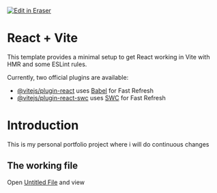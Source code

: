 <p><a target="_blank" href="https://app.eraser.io/workspace/GC3QXJhTtonkKSiGwKlF" id="edit-in-eraser-github-link"><img alt="Edit in Eraser" src="https://firebasestorage.googleapis.com/v0/b/second-petal-295822.appspot.com/o/images%2Fgithub%2FOpen%20in%20Eraser.svg?alt=media&amp;token=968381c8-a7e7-472a-8ed6-4a6626da5501"></a></p>

# React + Vite
This template provides a minimal setup to get React working in Vite with HMR and some ESLint rules.

Currently, two official plugins are available:

- [﻿@vitejs/plugin-react](https://github.com/vitejs/vite-plugin-react/blob/main/packages/plugin-react/README.md)  uses [﻿Babel](https://babeljs.io/)  for Fast Refresh
- [﻿@vitejs/plugin-react-swc](https://github.com/vitejs/vite-plugin-react-swc)  uses [﻿SWC](https://swc.rs/)  for Fast Refresh
# Introduction
This is my personal portfolio project where i will do continuous changes

## The working file
Open  [﻿Untitled File](https://app.eraser.io/workspace/plGn8XbHoAYO6t7qUOKX) and view


<!--- Eraser file: https://app.eraser.io/workspace/GC3QXJhTtonkKSiGwKlF --->
